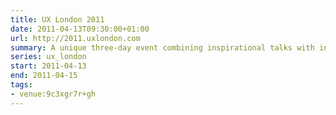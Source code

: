 ```yaml
---
title: UX London 2011
date: 2011-04-13T09:30:00+01:00
url: http://2011.uxlondon.com
summary: A unique three-day event combining inspirational talks with in-depth workshops presented by some of the industry’s biggest names.
series: ux_london
start: 2011-04-13
end: 2011-04-15
tags:
- venue:9c3xgr7r+gh
---
```

